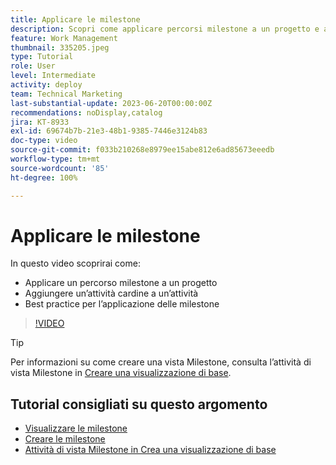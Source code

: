 ```yaml
---
title: Applicare le milestone
description: Scopri come applicare percorsi milestone a un progetto e associare le attività chiave come passaggi milestone all’interno del progetto.
feature: Work Management
thumbnail: 335205.jpeg
type: Tutorial
role: User
level: Intermediate
activity: deploy
team: Technical Marketing
last-substantial-update: 2023-06-20T00:00:00Z
recommendations: noDisplay,catalog
jira: KT-8933
exl-id: 69674b7b-21e3-48b1-9385-7446e3124b83
doc-type: video
source-git-commit: f033b210268e8979ee15abe812e6ad85673eeedb
workflow-type: tm+mt
source-wordcount: '85'
ht-degree: 100%

---
```


# Applicare le milestone

In questo video scoprirai come:

* Applicare un percorso milestone a un progetto
* Aggiungere un’attività cardine a un’attività
* Best practice per l’applicazione delle milestone

>[!VIDEO](https://video.tv.adobe.com/v/335205/?quality=12&learn=on)

>[!TIP]
>
>Per informazioni su come creare una vista Milestone, consulta l’attività di vista Milestone in [Creare una visualizzazione di base](/help/reporting/basic-reporting/create-a-basic-view.md).

## Tutorial consigliati su questo argomento

* [Visualizzare le milestone](/help/manage-work/approval-processes-and-milestone-paths/view-milestones.md)
* [Creare le milestone](/help/administration-and-setup/approval-processes-and-milestone-paths/creating-milestones.md)
* [Attività di vista Milestone in Crea una visualizzazione di base](/help/reporting/basic-reporting/create-a-basic-view.md)
